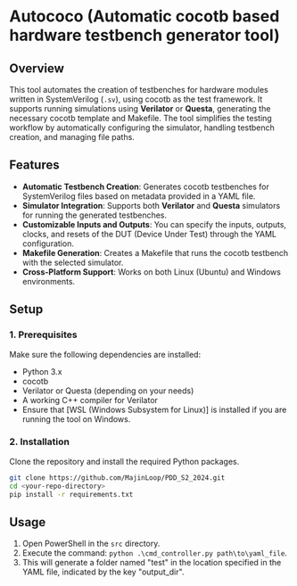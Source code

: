 # Autococo (Automatic cocotb based hardware testbench generator tool)

## Overview

This tool automates the creation of testbenches for hardware modules written in SystemVerilog (`.sv`), using cocotb as the test framework. It supports running simulations using **Verilator** or **Questa**, generating the necessary cocotb template and Makefile. The tool simplifies the testing workflow by automatically configuring the simulator, handling testbench creation, and managing file paths.

## Features

- **Automatic Testbench Creation**: Generates cocotb testbenches for SystemVerilog files based on metadata provided in a YAML file.
- **Simulator Integration**: Supports both **Verilator** and **Questa** simulators for running the generated testbenches.
- **Customizable Inputs and Outputs**: You can specify the inputs, outputs, clocks, and resets of the DUT (Device Under Test) through the YAML configuration.
- **Makefile Generation**: Creates a Makefile that runs the cocotb testbench with the selected simulator.
- **Cross-Platform Support**: Works on both Linux (Ubuntu) and Windows environments.

## Setup

### 1. Prerequisites

Make sure the following dependencies are installed:

- Python 3.x
- cocotb
- Verilator or Questa (depending on your needs)
- A working C++ compiler for Verilator
- Ensure that [WSL (Windows Subsystem for Linux)] is installed if you are running the tool on Windows.

### 2. Installation

Clone the repository and install the required Python packages.

```bash
git clone https://github.com/MajinLoop/PDD_S2_2024.git
cd <your-repo-directory>
pip install -r requirements.txt
```

## Usage

1. Open PowerShell in the `src` directory.
2. Execute the command: `python .\cmd_controller.py path\to\yaml_file`.
3. This will generate a folder named "test" in the location specified in the YAML file, indicated by the key "output_dir".